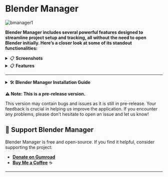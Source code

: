 # Blender Manager

![bmanager1](https://github.com/user-attachments/assets/8f9f6104-29c1-405b-b0f4-9516470f7231)


**Blender Manager includes several powerful features designed to streamline project setup and tracking, all without the need to open Blender initially. Here’s a closer look at some of its standout functionalities:**


<details>
<summary>📋 <strong>Screenshots</strong></summary>

![Screenshot 1](https://github.com/user-attachments/assets/2b12f8dd-0f75-4cbc-9e41-2e06c2e4d84f)

![Screenshot 2](https://github.com/user-attachments/assets/858fc794-03aa-4eb5-ad2a-1b7cf37e190d)

![Screenshot 3](https://github.com/user-attachments/assets/de9b55eb-8168-42fa-8e6b-e411814e5df4)

![Screenshot 4](https://github.com/user-attachments/assets/f7a2702f-5fc5-4342-9177-0732b2542ecf)

![Screenshot 5](https://github.com/user-attachments/assets/ac5dc13a-f6f0-4ef5-be29-7ee10942ed65)

![Screenshot 6](https://github.com/user-attachments/assets/6044471e-f884-4889-8bbc-8685516d2387)

![Screenshot 7](https://github.com/user-attachments/assets/3cbeb936-7237-4627-a2f5-aca87b28ba60)

![Screenshot 8](https://github.com/user-attachments/assets/dd77a7f1-e258-4784-9ae8-8adb5716a658)

![Screenshot 9](https://github.com/user-attachments/assets/26b5529a-b66a-4f06-bdf6-0dfd153ab3ae)

</details>

<details>
<summary>📋 <strong>Features</strong></summary>

### 1. **Project Time Tracking**
Blender Manager automatically tracks the time spent on each project, giving users a clear view of their work hours. This feature is integrated directly into the **Recent Projects** section, displaying the total time spent on a project. Users can monitor their productivity and get a detailed breakdown of working hours for each project, making it an excellent tool for both personal time management and client billing.

### 2. **Recent Projects Overview**
The **Recent Projects** feature provides a convenient list of previously opened Blender files, showing key details such as the project name, last opened date, and file path. Users can easily access their most recent work without manually searching through directories, enhancing workflow efficiency by allowing them to quickly resume their work from where they left off.

### 3. **Comprehensive Project Creation**
Blender Manager offers an advanced **Create Project** tool that allows users to set up their project environment without launching Blender. This includes:

- **Reference Images Setup**: Import reference images for multiple views (front, back, left, right, top, and bottom) to ensure all necessary reference materials are organized and ready for modeling.
- **Base Mesh Selection**: Choose a base mesh from a predefined list or add your own custom base meshes for a quick start with pre-configured models.
- **Scene Configuration**: Predefine scene elements such as adding a camera and lights, and configure autosave options for immediate work upon opening the project in Blender.

### 4. **Auto Update**
Includes an **Auto Update** feature, ensuring both the Blender application and Blender Manager itself are always up to date. The app automatically checks for the latest releases and offers a simple one-click update option.

### 5. **Customizable GUI**
The user interface is highly customizable. Users can choose from a variety of themes, adjust font sizes, and control the transparency of the app, allowing for a personalized and comfortable experience.

### 6. **Seamless Version Control**
Manage multiple Blender versions effortlessly. Install any version you need, switch between them, or set a specific version as the **Main Launch Version**.

### 7. **Multi-Platform Support (In Progress)**
Currently optimized for Windows, with plans to expand full compatibility to macOS and Linux in future releases.

### 8. **Addon Management**
Provides an intuitive **Addon Management** tab to handle Blender addons efficiently. Key features include:

- **Addon List Display**
- **Addon Installation and Removal**
- **Compatibility Check**
- **Search Functionality**
- **File Path Access**

### 9. **Project Management**
Offers comprehensive tools for organizing and handling Blender projects:

- **Project List Overview**
- **Quick Actions**
- **File Path Navigation**
- **Search Bar**

### 10. **Render Management**
Makes it easy to handle rendered files directly within the app:

- **Render List**
- **Preview Capability**
- **File Operations**
- **Render Notes**

### 11. **Logs Tab**
Provides real-time feedback and diagnostic information:

- **Initialization Feedback**
- **Process Tracking**
- **Error and Warning Reporting**
- **Success Messages**

### 12. **Settings Tab**
Gives users full control over the application's appearance and behavior:

- **Appearance Settings**: Themes, font customization, transparency control.
- **General Settings**: Auto update, launch on startup, run in background, addon setup, change launch folder, download chunk size multiplier.
- **Reset and Maintenance Options**: Reset all data, delete Blender versions, reset to defaults.

</details>

---

<details>
<summary>🛠️ <strong>Blender Manager Installation Guide</strong></summary>

Follow these steps to install and set up Blender Manager on your system.

---

### **Step 1: Download and Extract the ZIP File**

1. **Download the Blender Manager ZIP file**  
   📥 [**Download Latest Release**](https://github.com/verlorengest/BlenderManager/releases)

2. **Extract the ZIP file** to a location of your choice:
   - Right-click the ZIP file and select **"Extract All"** or use a tool like **WinRAR** or **7-Zip**.
   - After extraction, you’ll find a folder named **"BlenderManager"**.

---

### **Step 2: Launch Blender Manager**

1. Open the **BlenderManager** folder.
2. Double-click on **`blender_manager.exe`** to start the application.
   - If a security prompt appears, click **"Run Anyway"**.

---

### **Step 3: Setup the Blender Addon**

1. Ensure **Blender is already installed** on your system.
2. Open Blender Manager and go to the **Settings** tab.
3. Click the **"Setup Addon"** button.
   - The application will automatically detect all installed Blender versions and install the addon.
4. Wait for the process to complete. A confirmation message will appear once the addon is successfully installed.

---

### **Step 4: Verify the Addon Installation**

1. Launch **Blender**.
2. Navigate to **Edit** > **Preferences** > **Add-ons**.
3. In the search bar, type **"Blender Manager"**.
4. Ensure the addon is enabled (checkbox is checked).
5. Restart Blender for the changes to take effect.

---

### 🎉 **You're All Set!**

Blender Manager is now installed and ready to enhance your Blender workflow. Enjoy streamlined project management and efficient tool integration!

---


# How to Run BlenderManager from Source

Follow the instructions below to clone, set up, and run **BlenderManager** from the source code. Ensure you have Python installed on your system (version 3.10 or higher is recommended).

---

## Prerequisites

1. **Python Installation**: Ensure Python 3.10+ is installed and added to your system's PATH. You can download Python from the [official Python website](https://www.python.org/downloads/).

2. **Git Installation**: Ensure Git is installed on your system. You can download Git from [here](https://git-scm.com/downloads).

---

## Steps to Run the Project

### Step 1: Clone the Repository
Use the following command to clone the BlenderManager repository to your local machine:
```bash
git clone https://github.com/verlorengest/BlenderManager.git
```

Navigate to the project directory:
```bash
cd BlenderManager
```

### Step 2: Install Dependencies
Create a virtual environment (optional but recommended):
```bash
python -m venv venv
```

Activate the virtual environment:
- **Windows**:
  ```bash
  venv\Scripts\activate
  ```
- **macOS/Linux**:
  ```bash
  source venv/bin/activate
  ```

Install the required dependencies:
```bash
pip install -r requirements.txt
```

### Step 3: Run BlenderManager
Run the application using the following command:
```bash
python blender_manager.py
```

---

## Additional Notes
- Ensure you have **Blender** installed or configure the application to detect an existing Blender installation. If Blender is not installed, the app will prompt you to install it.
- The application may require elevated permissions to access certain directories or system settings, depending on your operating system.
- For further assistance or issues, please open a ticket on the [GitHub Issues Page](https://github.com/verlorengest/BlenderManager/issues).

---



</details>




**⚠️ Note: This is a pre-release version.**

This version may contain bugs and issues as it is still in pre-release. Your feedback is crucial in helping us improve the application. If you encounter any problems, please don’t hesitate to open an issue and let us know!


## 💖 Support Blender Manager

Blender Manager is free and open-source. If you find it helpful, consider supporting the project:

- [**Donate on Gumroad**](https://verlorengest.gumroad.com/l/blendermanager)  
- [**Buy Me a Coffee**](https://buymeacoffee.com/verlorengest) ☕


---

